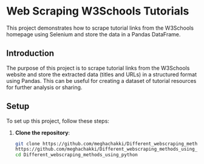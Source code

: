 # Web Scraping W3Schools Tutorials

This project demonstrates how to scrape tutorial links from the W3Schools homepage using Selenium and store the data in a Pandas DataFrame.



## Introduction

The purpose of this project is to scrape tutorial links from the W3Schools website and store the extracted data (titles and URLs) in a structured format using Pandas. This can be useful for creating a dataset of tutorial resources for further analysis or sharing.

## Setup

To set up this project, follow these steps:

1. **Clone the repository**:

    ```bash
    git clone https://github.com/meghachakki/Different_webscraping_methods_using_python.git
    https://github.com/meghachakki/Different_webscraping_methods_using_python.git
    cd Different_webscraping_methods_using_python
    ```



